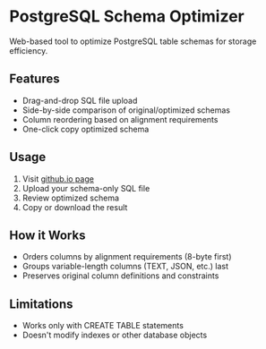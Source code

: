 # PostgreSQL Schema Optimizer

Web-based tool to optimize PostgreSQL table schemas for storage efficiency.

## Features
- Drag-and-drop SQL file upload
- Side-by-side comparison of original/optimized schemas
- Column reordering based on alignment requirements
- One-click copy optimized schema

## Usage
1. Visit [github.io page](https://shashidharreddydakuri.github.io/postgres-schema-optimizer)
2. Upload your schema-only SQL file
3. Review optimized schema
4. Copy or download the result

## How it Works
- Orders columns by alignment requirements (8-byte first)
- Groups variable-length columns (TEXT, JSON, etc.) last
- Preserves original column definitions and constraints

## Limitations
- Works only with CREATE TABLE statements
- Doesn't modify indexes or other database objects
